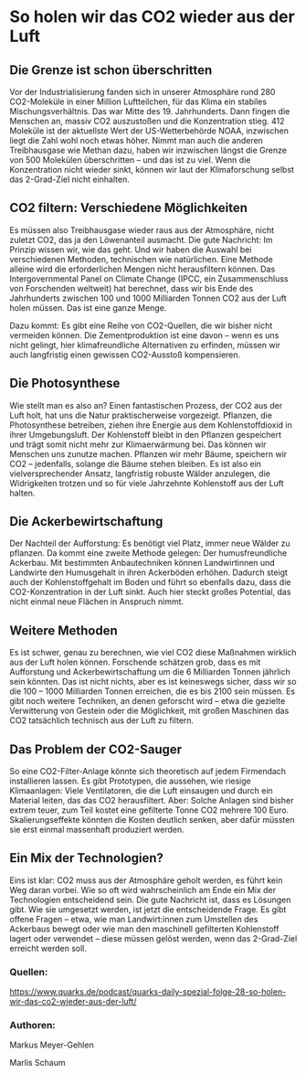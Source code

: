 # So holen wir das CO2 wieder aus der Luft

## Die Grenze ist schon überschritten
Vor der Industrialisierung fanden sich in unserer Atmosphäre rund 280 CO2-Moleküle in einer Million Luftteilchen, für das Klima ein stabiles Mischungsverhältnis. Das war Mitte des 19. Jahrhunderts. Dann fingen die Menschen an, massiv CO2 auszustoßen und die Konzentration stieg. 412 Moleküle ist der aktuellste Wert der US-Wetterbehörde NOAA, inzwischen liegt die Zahl wohl noch etwas höher. Nimmt man auch die anderen Treibhausgase wie Methan dazu, haben wir inzwischen längst die Grenze von 500 Molekülen überschritten – und das ist zu viel. Wenn die Konzentration nicht wieder sinkt, können wir laut der Klimaforschung selbst das 2-Grad-Ziel nicht einhalten.

## CO2 filtern: Verschiedene Möglichkeiten
Es müssen also Treibhausgase wieder raus aus der Atmosphäre, nicht zuletzt CO2, das ja den Löwenanteil ausmacht. Die gute Nachricht: Im Prinzip wissen wir, wie das geht. Und wir haben die Auswahl bei verschiedenen Methoden, technischen wie natürlichen. Eine Methode alleine wird die erforderlichen Mengen nicht herausfiltern können. Das Intergovernmental Panel on Climate Change (IPCC, ein Zusammenschluss von Forschenden weltweit) hat berechnet, dass wir bis Ende des Jahrhunderts zwischen 100 und 1000 Milliarden Tonnen CO2 aus der Luft holen müssen. Das ist eine ganze Menge.

Dazu kommt: Es gibt eine Reihe von CO2-Quellen, die wir bisher nicht vermeiden können. Die Zementproduktion ist eine davon – wenn es uns nicht gelingt, hier klimafreundliche Alternativen zu erfinden, müssen wir auch langfristig einen gewissen CO2-Ausstoß kompensieren.

## Die Photosynthese

Wie stellt man es also an? Einen fantastischen Prozess, der CO2 aus der Luft holt, hat uns die Natur praktischerweise vorgezeigt. Pflanzen, die Photosynthese betreiben, ziehen ihre Energie aus dem Kohlenstoffdioxid in ihrer Umgebungsluft. Der Kohlenstoff bleibt in den Pflanzen gespeichert und trägt somit nicht mehr zur Klimaerwärmung bei. Das können wir Menschen uns zunutze machen. Pflanzen wir mehr Bäume, speichern wir CO2 – jedenfalls, solange die Bäume stehen bleiben. Es ist also ein vielversprechender Ansatz, langfristig robuste Wälder anzulegen, die Widrigkeiten trotzen und so für viele Jahrzehnte Kohlenstoff aus der Luft halten.

## Die Ackerbewirtschaftung
Der Nachteil der Aufforstung: Es benötigt viel Platz, immer neue Wälder zu pflanzen. Da kommt eine zweite Methode gelegen: Der humusfreundliche Ackerbau. Mit bestimmten Anbautechniken können Landwirtinnen und Landwirte den Humusgehalt in ihren Ackerböden erhöhen. Dadurch steigt auch der Kohlenstoffgehalt im Boden und führt so ebenfalls dazu, dass die CO2-Konzentration in der Luft sinkt. Auch hier steckt großes Potential, das nicht einmal neue Flächen in Anspruch nimmt.

## Weitere Methoden

Es ist schwer, genau zu berechnen, wie viel CO2 diese Maßnahmen wirklich aus der Luft holen können. Forschende schätzen grob, dass es mit Aufforstung und Ackerbewirtschaftung um die 6 Milliarden Tonnen jährlich sein könnten. Das ist nicht nichts, aber es ist keineswegs sicher, dass wir so die 100 – 1000 Milliarden Tonnen erreichen, die es bis 2100 sein müssen. Es gibt noch weitere Techniken, an denen geforscht wird – etwa die gezielte Verwitterung von Gestein oder die Möglichkeit, mit großen Maschinen das CO2 tatsächlich technisch aus der Luft zu filtern.

## Das Problem der CO2-Sauger
So eine CO2-Filter-Anlage könnte sich theoretisch auf jedem Firmendach installieren lassen. Es gibt Prototypen, die aussehen, wie riesige Klimaanlagen: Viele Ventilatoren, die die Luft einsaugen und durch ein Material leiten, das das CO2 herausfiltert. Aber: Solche Anlagen sind bisher extrem teuer, zum Teil kostet eine gefilterte Tonne CO2 mehrere 100 Euro. Skalierungseffekte könnten die Kosten deutlich senken, aber dafür müssten sie erst einmal massenhaft produziert werden.

## Ein Mix der Technologien?
Eins ist klar: CO2 muss aus der Atmosphäre geholt werden, es führt kein Weg daran vorbei. Wie so oft wird wahrscheinlich am Ende ein Mix der Technologien entscheidend sein. Die gute Nachricht ist, dass es Lösungen gibt. Wie sie umgesetzt werden, ist jetzt die entscheidende Frage. Es gibt offene Fragen – etwa, wie man Landwirt:innen zum Umstellen des Ackerbaus bewegt oder wie man den maschinell gefilterten Kohlenstoff lagert oder verwendet – diese müssen gelöst werden, wenn das 2-Grad-Ziel erreicht werden soll.

### Quellen: 
https://www.quarks.de/podcast/quarks-daily-spezial-folge-28-so-holen-wir-das-co2-wieder-aus-der-luft/

### Authoren: 
Markus Meyer-Gehlen

Marlis Schaum